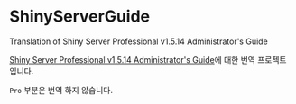 # ShinyServerGuide

Translation of Shiny Server Professional v1.5.14 Administrator's Guide

[Shiny Server Professional v1.5.14 Administrator's Guide](https://docs.rstudio.com/shiny-server/)에 대한 번역 프로젝트입니다.

`Pro` 부분은 번역 하지 않습니다. 

